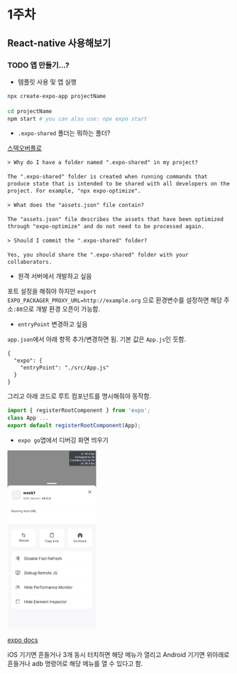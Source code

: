 # 1주차

## React-native 사용해보기

### TODO 앱 만들기...?

- 템플릿 사용 및 앱 실행

```bash
npx create-expo-app projectName

cd projectName
npm start # you can also use: npx expo start
```

- `.expo-shared` 폴더는 뭐하는 폴더?

[스택오버플로](https://stackoverflow.com/questions/67853337/is-necessary-to-git-ignore-expo-shared-folder-in-react-native-project)
```
> Why do I have a folder named ".expo-shared" in my project?

The ".expo-shared" folder is created when running commands that produce state that is intended to be shared with all developers on the project. For example, "npx expo-optimize".

> What does the "assets.json" file contain?

The "assets.json" file describes the assets that have been optimized through "expo-optimize" and do not need to be processed again.

> Should I commit the ".expo-shared" folder?

Yes, you should share the ".expo-shared" folder with your collaborators.
```


- 원격 서버에서 개발하고 싶음

포트 설정을 해줘야 하지만 `export EXPO_PACKAGER_PROXY_URL=http://example.org` 으로 환경변수를 설정하면 해당 주소`:80`으로 개발 환경 오픈이 가능함.


- `entryPoint` 변경하고 싶음

`app.json`에서 아래 항목 추가/변경하면 됨. 기본 값은 `App.js`인 듯함.
```
{
  "expo": {
    "entryPoint": "./src/App.js"
  }
}
```
그리고 아래 코드로 루트 컴포넌트를 명시해줘야 동작함.
```javascript
import { registerRootComponent } from 'expo';
class App ...
export default registerRootComponent(App);
```


- `expo go`앱에서 디버깅 화면 띄우기
<img src="./img/Screenshot_20220921-202414_Expo%20Go.png" alt="디버깅화면" style="width:200px;"/>

[expo docs](https://docs.expo.dev/workflow/debugging/)

iOS 기기면 흔들거나 3개 동시 터치하면 해당 메뉴가 열리고 Android 기기면 위아래로 흔들거나 adb 명령어로 해당 메뉴를 열 수 있다고 함.